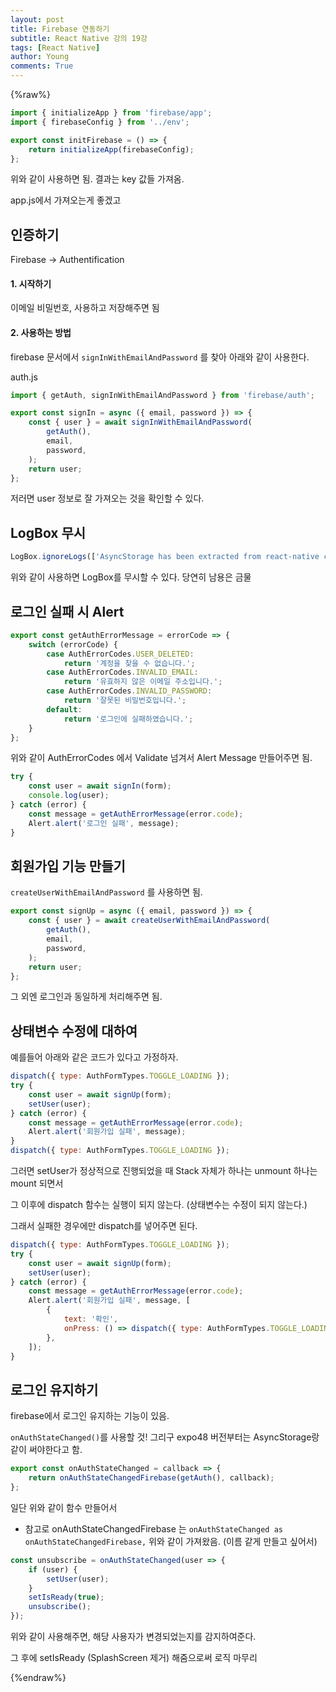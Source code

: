 ```yaml
---
layout: post
title: Firebase 연동하기
subtitle: React Native 강의 19강
tags: [React Native]
author: Young
comments: True
---
```


{%raw%}

```js
import { initializeApp } from 'firebase/app';
import { firebaseConfig } from '../env';

export const initFirebase = () => {
	return initializeApp(firebaseConfig);
};
```

위와 같이 사용하면 됨.
결과는 key 값들 가져옴.

app.js에서 가져오는게 좋겠고

## 인증하기

Firebase -> Authentification

#### 1. 시작하기

이메일 비밀번호, 사용하고 저장해주면 됨

#### 2. 사용하는 방법

firebase 문서에서 `signInWithEmailAndPassword` 를 찾아 아래와 같이 사용한다.

auth.js

```jsx
import { getAuth, signInWithEmailAndPassword } from 'firebase/auth';

export const signIn = async ({ email, password }) => {
	const { user } = await signInWithEmailAndPassword(
		getAuth(),
		email,
		password,
	);
	return user;
};
```

저러면 user 정보로 잘 가져오는 것을 확인할 수 있다.

## LogBox 무시

```jsx
LogBox.ignoreLogs(['AsyncStorage has been extracted from react-native core']);
```

위와 같이 사용하면 LogBox를 무시할 수 있다.
당연히 남용은 금물

## 로그인 실패 시 Alert

```jsx
export const getAuthErrorMessage = errorCode => {
	switch (errorCode) {
		case AuthErrorCodes.USER_DELETED:
			return '계정을 찾을 수 없습니다.';
		case AuthErrorCodes.INVALID_EMAIL:
			return '유효하지 않은 이메일 주소입니다.';
		case AuthErrorCodes.INVALID_PASSWORD:
			return '잘못된 비밀번호입니다.';
		default:
			return '로그인에 실패하였습니다.';
	}
};
```

위와 같이 AuthErrorCodes 에서 Validate 넘겨서
Alert Message 만들어주면 됨.

```jsx
try {
	const user = await signIn(form);
	console.log(user);
} catch (error) {
	const message = getAuthErrorMessage(error.code);
	Alert.alert('로그인 실패', message);
}
```

## 회원가입 기능 만들기

`createUserWithEmailAndPassword` 를 사용하면 됨.

```jsx
export const signUp = async ({ email, password }) => {
	const { user } = await createUserWithEmailAndPassword(
		getAuth(),
		email,
		password,
	);
	return user;
};
```

그 외엔 로그인과 동일하게 처리해주면 됨.

## 상태변수 수정에 대하여

예를들어 아래와 같은 코드가 있다고 가정하자.

```jsx
dispatch({ type: AuthFormTypes.TOGGLE_LOADING });
try {
	const user = await signUp(form);
	setUser(user);
} catch (error) {
	const message = getAuthErrorMessage(error.code);
	Alert.alert('회원가입 실패', message);
}
dispatch({ type: AuthFormTypes.TOGGLE_LOADING });
```

그러면 setUser가 정상적으로 진행되었을 때
Stack 자체가 하나는 unmount 하나는 mount 되면서

그 이후에 dispatch 함수는 실행이 되지 않는다. (상태변수는 수정이 되지 않는다.)

그래서 실패한 경우에만 dispatch를 넣어주면 된다.

```jsx
dispatch({ type: AuthFormTypes.TOGGLE_LOADING });
try {
	const user = await signUp(form);
	setUser(user);
} catch (error) {
	const message = getAuthErrorMessage(error.code);
	Alert.alert('회원가입 실패', message, [
		{
			text: '확인',
			onPress: () => dispatch({ type: AuthFormTypes.TOGGLE_LOADING }),
		},
	]);
}
```

## 로그인 유지하기

firebase에서 로그인 유지하는 기능이 있음.

`onAuthStateChanged()`를 사용할 것!
그리구 expo48 버전부터는 AsyncStorage랑 같이 써야한다고 함.

```jsx
export const onAuthStateChanged = callback => {
	return onAuthStateChangedFirebase(getAuth(), callback);
};
```

일단 위와 같이 함수 만들어서

-   참고로 onAuthStateChangedFirebase 는
    `onAuthStateChanged as onAuthStateChangedFirebase,`
    위와 같이 가져왔음. (이름 같게 만들고 싶어서)

```jsx
const unsubscribe = onAuthStateChanged(user => {
	if (user) {
		setUser(user);
	}
	setIsReady(true);
	unsubscribe();
});
```

위와 같이 사용해주면, 해당 사용자가 변경되었는지를 감지하여준다.

그 후에 setIsReady (SplashScreen 제거) 해줌으로써 로직 마무리

{%endraw%}
